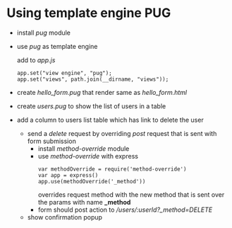 # Using template engine **PUG**
 
* install *pug* module
* use *pug* as template engine
  
  add to *app.js*
  ```
  app.set("view engine", "pug");
  app.set("views", path.join(__dirname, "views"));
  ```
* create *hello_form.pug* that render same as *hello_form.html*

* create *users.pug* to show the list of users in a table

* add a column to users list table which has link to delete the user
  * send a *delete* request by overriding *post* request that is sent with form submission
    * install *method-override* module
    * use *method-override* with express
      ```
      var methodOverride = require('method-override')
      var app = express()
      app.use(methodOverride('_method'))
      ```
      overrides request method with the new method that is sent over the params with name **_method**
    * form should post action to */users/:userId?_method=DELETE*
  * show confirmation popup